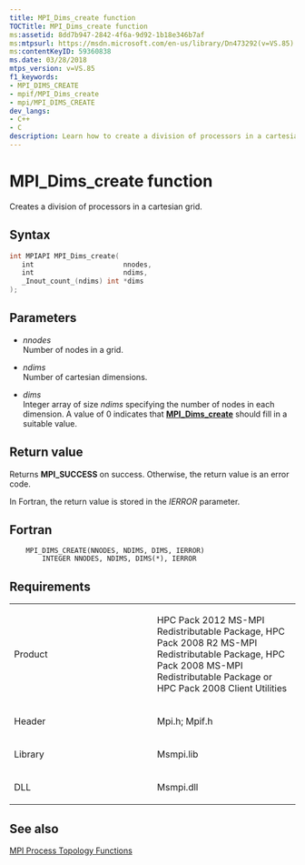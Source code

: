 ```yaml
---
title: MPI_Dims_create function
TOCTitle: MPI_Dims_create function
ms:assetid: 8dd7b947-2842-4f6a-9d92-1b18e346b7af
ms:mtpsurl: https://msdn.microsoft.com/en-us/library/Dn473292(v=VS.85)
ms:contentKeyID: 59360838
ms.date: 03/28/2018
mtps_version: v=VS.85
f1_keywords:
- MPI_DIMS_CREATE
- mpif/MPI_Dims_create
- mpi/MPI_DIMS_CREATE
dev_langs:
- C++
- C
description: Learn how to create a division of processors in a cartesian grid using the MPI_Dims_create function on Microsoft's official site.
---
```


# MPI\_Dims\_create function

Creates a division of processors in a cartesian grid.

## Syntax

``` c++
int MPIAPI MPI_Dims_create(
   int                      nnodes,
   int                      ndims,
   _Inout_count_(ndims) int *dims
);
```

## Parameters

  - *nnodes*  
    Number of nodes in a grid.

  - *ndims*  
    Number of cartesian dimensions.

  - *dims*  
    Integer array of size  *ndims* specifying the number of nodes in each dimension.  A value of 0 indicates that [**MPI\_Dims\_create**](mpi-dims-create-function.md) should fill in a suitable value.

## Return value

Returns **MPI\_SUCCESS** on success. Otherwise, the return value is an error code.

In Fortran, the return value is stored in the *IERROR* parameter.

## Fortran

``` FORTRAN
    MPI_DIMS_CREATE(NNODES, NDIMS, DIMS, IERROR)
        INTEGER NNODES, NDIMS, DIMS(*), IERROR
```

## Requirements

<table>
<colgroup>
<col style="width: 50%" />
<col style="width: 50%" />
</colgroup>
<tbody>
<tr class="odd">
<td><p>Product</p></td>
<td><p>HPC Pack 2012 MS-MPI Redistributable Package, HPC Pack 2008 R2 MS-MPI Redistributable Package, HPC Pack 2008 MS-MPI Redistributable Package or HPC Pack 2008 Client Utilities</p></td>
</tr>
<tr class="even">
<td><p>Header</p></td>
<td>Mpi.h;
Mpif.h</td>
</tr>
<tr class="odd">
<td><p>Library</p></td>
<td>Msmpi.lib</td>
</tr>
<tr class="even">
<td><p>DLL</p></td>
<td>Msmpi.dll</td>
</tr>
</tbody>
</table>


## See also

[MPI Process Topology Functions](mpi-process-topology-functions.md)

